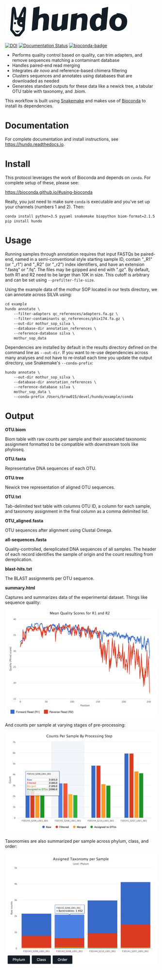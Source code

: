 ![logo](resources/logo.png)

[![DOI](https://zenodo.org/badge/83449413.svg)](https://zenodo.org/badge/latestdoi/83449413)
[![Documentation Status](https://readthedocs.org/projects/hundo/badge/?version=latest)](http://hundo.readthedocs.io/en/latest/?badge=latest)
[![bioconda-badge](https://img.shields.io/badge/install%20with-bioconda-brightgreen.svg?style=flat-square)](http://bioconda.github.io)

+ Performs quality control based on quality, can trim adapters, and remove sequences matching a contaminant database
+ Handles paired-end read merging
+ Integrates *de novo* and reference-based chimera filtering
+ Clusters sequences and annotates using databases that are downloaded as needed
+ Generates standard outputs for these data like a newick tree, a tabular OTU table with taxonomy, and .biom.

This workflow is built using [Snakemake](https://snakemake.readthedocs.io/en/stable/) and makes use of [Bioconda](https://bioconda.github.io/) to install
its dependencies.

# Documentation

For complete documentation and install instructions, see
https://hundo.readthedocs.io.

# Install

This protocol leverages the work of Bioconda and depends on `conda`. For complete setup of these, please see:

https://bioconda.github.io/#using-bioconda

Really, you just need to make sure `conda` is executable and you've set up your channels (numbers 1 and 2). Then:

```
conda install python=3.5 pyyaml snakemake biopython biom-format=2.1.5
pip install hundo
```

# Usage

Running samples through annotation requires that input FASTQs be paired-end,
named in a semi-conventional style starting sample ID, contain "\_R1" (or "\_r1")
and "\_R2" (or "\_r2") index identifiers, and have an extension ".fastq" or
".fq". The files may be gzipped and end with ".gz". By default, both R1 and R2
need to be larger than 10K in size. This cutoff is arbitrary and can be
set using `--prefilter-file-size`.

Using the example data of the mothur SOP located in our tests directory, we
can annotate across SILVA using:

```
cd example
hundo annotate \
    --filter-adapters qc_references/adapters.fa.gz \
    --filter-contaminants qc_references/phix174.fa.gz \
    --out-dir mothur_sop_silva \
    --database-dir annotation_references \
    --reference-database silva \
    mothur_sop_data
```

Dependencies are installed by default in the results directory defined on the
command line as `--out-dir`. If you want to re-use dependencies across many
analyses and not have to re-install each time you update the output directory,
use Snakemake's `--conda-prefix`:

```
hundo annotate \
    --out-dir mothur_sop_silva \
    --database-dir annotation_references \
    --reference-database silva \
    mothur_sop_data \
    --conda-prefix /Users/brow015/devel/hundo/example/conda
```

# Output

**OTU.biom**

Biom table with raw counts per sample and their associated taxonomic assignment formatted to be compatible with downstream tools like phyloseq.

**OTU.fasta**

Representative DNA sequences of each OTU.

**OTU.tree**

Newick tree representation of aligned OTU sequences.

**OTU.txt**

Tab-delimited text table with columns OTU ID, a column for each sample, and taxonomy assignment in the final column as a comma delimited list.

**OTU_aligned.fasta**

OTU sequences after alignment using Clustal Omega.

**all-sequences.fasta**

Quality-controlled, dereplicated DNA sequences of all samples. The header of each record identifies the sample of origin and the count resulting from dereplication.

**blast-hits.txt**

The BLAST assignments per OTU sequence.

**summary.html**

Captures and summarizes data of the experimental dataset. Things like sequence quality:

![plot](resources/sequence_quality.png)

And counts per sample at varying stages of pre-processing:

![plot](resources/count_summary.png)

Taxonomies are also summarized per sample across phylum, class, and order:

![plot](resources/taxonomy_summary.png)
